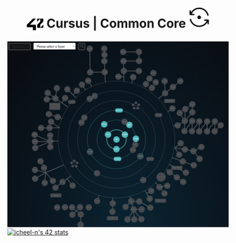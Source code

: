 <h1 align="center"> 
<img alt="42 Logo" width=40 align="center" src="resources/42_Logo.svg">
Cursus | Common Core <img src="resources/InProgress.svg">
</h1>

<!--![Common_core](/resources/common_core.png)-->
<center><img src="/resources/common_core_black.png"
    width="600"
    height= auto/></center>
<a href="https://github.com/JaeSeoKim/badge42"><img src="https://badge42.vercel.app/api/v2/clfo781th000608l4lo1z8jb2/stats?cursusId=21&coalitionId=205" alt="jcheel-n's 42 stats" /></a>
